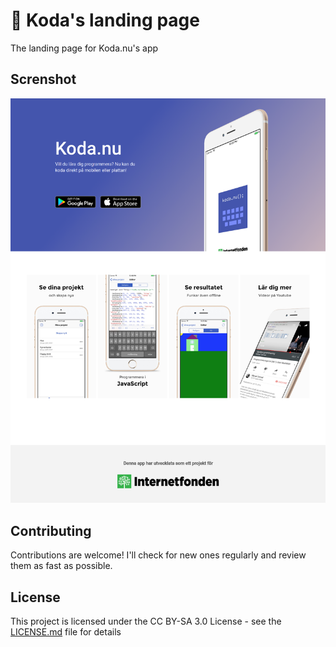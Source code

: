# 📱 Koda's landing page
The landing page for Koda.nu's app

## Screnshot
<img src="https://raw.githubusercontent.com/alvarlagerlof/koda-landing-page/master/screenshots/screenshot_desktop.png"> 

## Contributing
Contributions are welcome! I'll check for new ones regularly and review them as fast as possible.

## License 
This project is licensed under the CC BY-SA 3.0 License - see the [LICENSE.md](https://github.com/alvarlagerlof/koda-landing-page/blob/master/LICENCE.md) file for details
